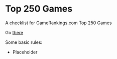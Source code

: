 # Top 250 Games

A checklist for GameRankings.com Top 250 Games

Go [there](mrthingus.github.io/top-250-games/)

Some basic rules:

<ul>
  <li>Placeholder</li>
</ul>
